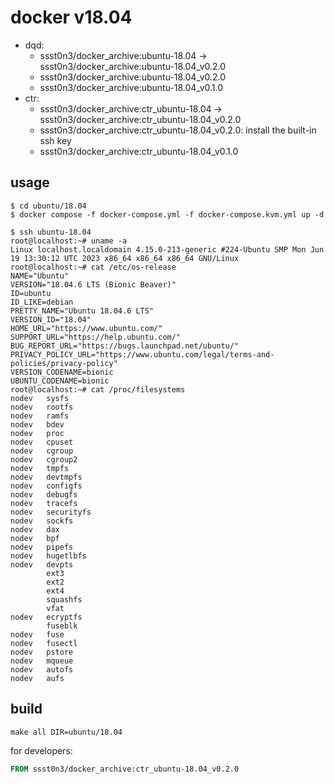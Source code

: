 # docker v18.04

* dqd: 
	* ssst0n3/docker_archive:ubuntu-18.04 -> ssst0n3/docker_archive:ubuntu-18.04_v0.2.0
	* ssst0n3/docker_archive:ubuntu-18.04_v0.2.0
	* ssst0n3/docker_archive:ubuntu-18.04_v0.1.0
* ctr: 
	* ssst0n3/docker_archive:ctr_ubuntu-18.04 -> ssst0n3/docker_archive:ctr_ubuntu-18.04_v0.2.0
	* ssst0n3/docker_archive:ctr_ubuntu-18.04_v0.2.0: install the built-in ssh key
	* ssst0n3/docker_archive:ctr_ubuntu-18.04_v0.1.0

## usage

```shell
$ cd ubuntu/18.04
$ docker compose -f docker-compose.yml -f docker-compose.kvm.yml up -d
```

```shell
$ ssh ubuntu-18.04
root@localhost:~# uname -a
Linux localhost.localdomain 4.15.0-213-generic #224-Ubuntu SMP Mon Jun 19 13:30:12 UTC 2023 x86_64 x86_64 x86_64 GNU/Linux
root@localhost:~# cat /etc/os-release 
NAME="Ubuntu"
VERSION="18.04.6 LTS (Bionic Beaver)"
ID=ubuntu
ID_LIKE=debian
PRETTY_NAME="Ubuntu 18.04.6 LTS"
VERSION_ID="18.04"
HOME_URL="https://www.ubuntu.com/"
SUPPORT_URL="https://help.ubuntu.com/"
BUG_REPORT_URL="https://bugs.launchpad.net/ubuntu/"
PRIVACY_POLICY_URL="https://www.ubuntu.com/legal/terms-and-policies/privacy-policy"
VERSION_CODENAME=bionic
UBUNTU_CODENAME=bionic
root@localhost:~# cat /proc/filesystems
nodev   sysfs
nodev   rootfs
nodev   ramfs
nodev   bdev
nodev   proc
nodev   cpuset
nodev   cgroup
nodev   cgroup2
nodev   tmpfs
nodev   devtmpfs
nodev   configfs
nodev   debugfs
nodev   tracefs
nodev   securityfs
nodev   sockfs
nodev   dax
nodev   bpf
nodev   pipefs
nodev   hugetlbfs
nodev   devpts
        ext3
        ext2
        ext4
        squashfs
        vfat
nodev   ecryptfs
        fuseblk
nodev   fuse
nodev   fusectl
nodev   pstore
nodev   mqueue
nodev   autofs
nodev   aufs
```

## build

```shell
make all DIR=ubuntu/18.04
```

for developers:

```dockerfile
FROM ssst0n3/docker_archive:ctr_ubuntu-18.04_v0.2.0
```